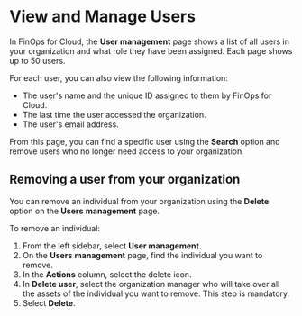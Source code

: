 # View and Manage Users

In FinOps for Cloud, the **User management** page shows a list of all users in your organization and what role they have been assigned. Each page shows up to 50 users.&#x20;

For each user, you can also view the following information:

* The user's name and the unique ID assigned to them by FinOps for Cloud.
* The last time the user accessed the organization.
* The user's email address.

From this page, you can find a specific user using the **Search** option and remove users who no longer need access to your organization.&#x20;

## Removing a user from your organization

You can remove an individual from your organization using the **Delete** option on the **Users** **management** page.&#x20;

To remove an individual:

1. From the left sidebar, select **User management**.
2. On the **Users** **management** page, find the individual you want to remove.&#x20;
3. In the **Actions** column, select the delete icon.
4. In **Delete user**, select the organization manager who will take over all the assets of the individual you want to remove. This step is mandatory.
5. Select **Delete**.
